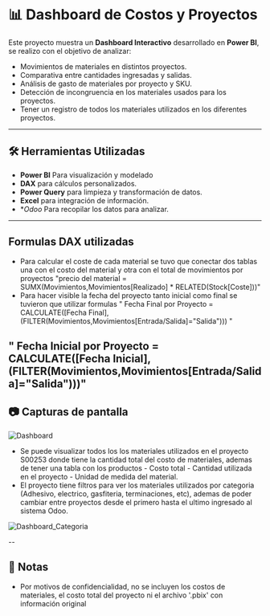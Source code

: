 # 📊 Dashboard de Costos y Proyectos

Este proyecto muestra un **Dashboard Interactivo** desarrollado en **Power BI**, se realizo con el objetivo de analizar:
- Movimientos de materiales en distintos proyectos.
- Comparativa entre cantidades ingresadas y salidas.
- Análisis de gasto de materiales por proyecto y SKU.
- Detección de incongruencia en los materiales usados para los proyectos.
- Tener un registro de todos los materiales utilizados en los diferentes proyectos.


---


## 🛠️ Herramientas Utilizadas
- **Power BI** Para visualización y modelado
- **DAX** para cálculos personalizados.
- **Power Query** para limpieza y transformación de datos.
- **Excel** para integración de información.
- **Odoo* Para recopilar los datos para analizar.


---


## Formulas DAX utilizadas
- Para calcular el coste de cada material se tuvo que conectar dos tablas una con el costo del material y otra con el total de movimientos por proyectos
"precio del material = SUMX(Movimientos,Movimientos[Realizado] * RELATED(Stock[Coste]))"
- Para hacer visible la fecha del proyecto tanto inicial como final se tuvieron que utilizar formulas
" Fecha Final por Proyecto = CALCULATE([Fecha Final],
  (FILTER(Movimientos,Movimientos[Entrada/Salida]="Salida"))) "

" Fecha Inicial por Proyecto = CALCULATE([Fecha Inicial],
  (FILTER(Movimientos,Movimientos[Entrada/Salida]="Salida")))"
---


## 📷 Capturas de pantalla


![Dashboard](https://github.com/user-attachments/assets/52bc2c54-2c11-49a3-9b4d-48bc7eea5858)

- Se puede visualizar todos los los materiales utilizados en el proyecto S00253 donde tiene la cantidad total del costo de materiales, ademas de tener una tabla con los productos - Costo total - Cantidad utilizada en el proyecto - Unidad de medida del material. 
- El proyecto tiene filtros para ver los materiales utilizados por categoria (Adhesivo, electrico, gasfiteria, terminaciones, etc), ademas de poder cambiar entre proyectos desde el primero hasta el ultimo ingresado al sistema Odoo.

![Dashboard_Categoria](https://github.com/user-attachments/assets/6a436ceb-c8e6-463d-9d40-5d9d20a02294)


--


## 📌 Notas
- Por motivos de confidencialidad, no se incluyen los costos de materiales, el costo total del proyecto ni el archivo '.pbix' con información original
  
